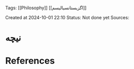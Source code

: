 
<span class="tag">Tags</span>:   [[Philosophy]] [[اگزیستانسیالیسم]]

Created at 2024-10-01 22:10
<span class="tag">Status</span>: <span class="danger">Not done yet</span>
<span class="danger">Sources</span>:

# نیچه




# References
